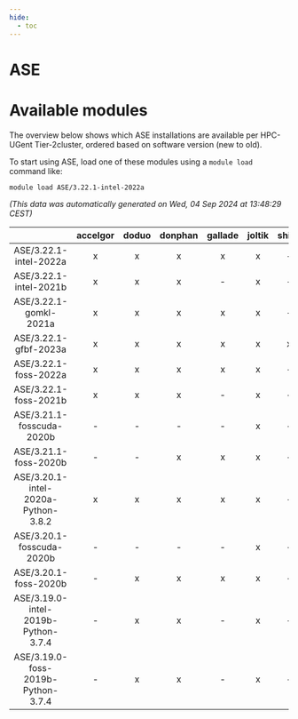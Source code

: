 ```yaml
---
hide:
  - toc
---
```


ASE
===

# Available modules


The overview below shows which ASE installations are available per HPC-UGent Tier-2cluster, ordered based on software version (new to old).

To start using ASE, load one of these modules using a `module load` command like:

```shell
module load ASE/3.22.1-intel-2022a
```

*(This data was automatically generated on Wed, 04 Sep 2024 at 13:48:29 CEST)*  

| |accelgor|doduo|donphan|gallade|joltik|shinx|skitty|
| :---: | :---: | :---: | :---: | :---: | :---: | :---: | :---: |
|ASE/3.22.1-intel-2022a|x|x|x|x|x|-|x|
|ASE/3.22.1-intel-2021b|x|x|x|-|x|-|x|
|ASE/3.22.1-gomkl-2021a|x|x|x|x|x|-|x|
|ASE/3.22.1-gfbf-2023a|x|x|x|x|x|x|x|
|ASE/3.22.1-foss-2022a|x|x|x|x|x|-|x|
|ASE/3.22.1-foss-2021b|x|x|x|-|x|-|x|
|ASE/3.21.1-fosscuda-2020b|-|-|-|-|x|-|-|
|ASE/3.21.1-foss-2020b|-|-|x|x|x|-|-|
|ASE/3.20.1-intel-2020a-Python-3.8.2|x|x|x|x|x|-|x|
|ASE/3.20.1-fosscuda-2020b|-|-|-|-|x|-|-|
|ASE/3.20.1-foss-2020b|-|x|x|x|x|-|x|
|ASE/3.19.0-intel-2019b-Python-3.7.4|-|x|x|-|x|-|x|
|ASE/3.19.0-foss-2019b-Python-3.7.4|-|x|x|-|x|-|x|
